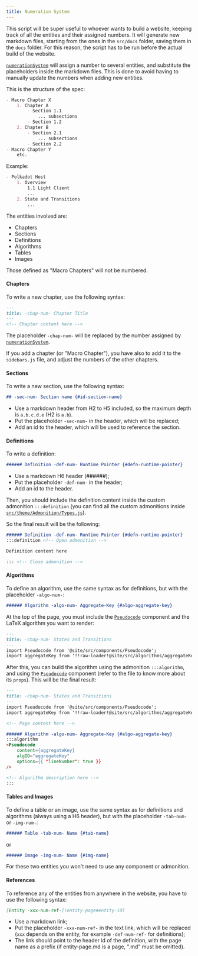 ```yaml
---
title: Numeration System
---
```

This script will be super useful to whoever wants to build a website, keeping track of all the entities and their assigned numbers.
It will generate new markdown files, starting from the ones in the `src/docs` folder, saving them in the `docs` folder.
For this reason, the script has to be run before the actual build of the website.

[`numerationSystem`](https://github.com/w3f/polkadot-spec/blob/main/preBuild/numerationSystem/index.ts) will assign a number to several entities, and substitute the placeholders inside the markdown files. This is done to avoid having to manually update the numbers when adding new entities.

This is the structure of the spec:
```md
- Macro Chapter X
    1. Chapter A
        - Section 1.1
            ... subsections
        - Section 1.2
    2. Chapter B
        - Section 2.1
            ... subsections
        - Section 2.2
- Macro Chapter Y
    etc.
```
Example:
```md
- Polkadot Host
    1. Overview
        1.1 Light Client
        ...
    2. State and Transitions
        ...
```

The entities involved are:
- Chapters
- Sections
- Definitions
- Algorithms
- Tables
- Images

Those defined as "Macro Chapters" will not be numbered.

#### Chapters
To write a new chapter, use the following syntax:
```md
---
title: -chap-num- Chapter Title
---
<!-- Chapter content here -->
```
The placeholder `-chap-num-` will be replaced by the number assigned by [`numerationSystem`](https://github.com/w3f/polkadot-spec/blob/main/preBuild/numerationSystem/index.ts).

If you add a chapter (or "Macro Chapter"), you have also to add it to the `sidebars.js` file, and adjust the numbers of the other chapters.

#### Sections
To write a new section, use the following syntax:
```md
## -sec-num- Section name {#id-section-name}
```
- Use a markdown header from H2 to H5 included, so the maximum depth is `a.b.c.d.e` (H2 is `a.b`).
- Put the placeholder `-sec-num-` in the header, which will be replaced;
- Add an id to the header, which will be used to reference the section.

#### Definitions

To write a definition:
```md
###### Definition -def-num- Runtime Pointer {#defn-runtime-pointer}
```
- Use a markdown H6 header (######);
- Put the placeholder `-def-num-` in the header;
- Add an id to the header.

Then, you should include the definition content inside the custom admonition `:::definition` (you can find all the custom admonitions inside [`src/theme/Admonition/Types.js`](https://github.com/w3f/polkadot-spec/blob/main/src/theme/Admonition/Types.js)).

So the final result will be the following:
```md
###### Definition -def-num- Runtime Pointer {#defn-runtime-pointer}
:::definition <!-- Open admonition -->

Definition content here

::: <!-- Close admonition -->
```

#### Algorithms

To define an algorithm, use the same syntax as for definitions, but with the placeholder `-algo-num-`:
```md
###### Algorithm -algo-num- Aggregate-Key {#algo-aggregate-key}
```
At the top of the page, you must include the [`Pseudocode`](https://github.com/w3f/polkadot-spec/blob/main/src/components/Pseudocode.jsx) component and the LaTeX algorithm you want to render:
```md
---
title: -chap-num- States and Transitions
---
import Pseudocode from '@site/src/components/Pseudocode';
import aggregateKey from '!!raw-loader!@site/src/algorithms/aggregateKey.tex';
```
After this, you can build the algorithm using the admonition `:::algorithm`, and using the [`Pseudocode`](https://github.com/w3f/polkadot-spec/blob/main/src/components/Pseudocode.jsx) component (refer to the file to know more about its `props`). This will be the final result:
```md
---
title: -chap-num- States and Transitions
---
import Pseudocode from '@site/src/components/Pseudocode';
import aggregateKey from '!!raw-loader!@site/src/algorithms/aggregateKey.tex';

<!-- Page content here -->

###### Algorithm -algo-num- Aggregate-Key {#algo-aggregate-key}
:::algorithm
<Pseudocode
    content={aggregateKey}
    algID="aggregateKey"
    options={{ "lineNumber": true }}
/>

<!-- Algorithm description here -->
:::
```

#### Tables and Images

To define a table or an image, use the same syntax as for definitions and algorithms (always using a H6 header), but with the placeholder `-tab-num-` or `-img-num-`:
```md
###### Table -tab-num- Name {#tab-name}
```
or
```md
###### Image -img-num- Name {#img-name}
```
For these two entities you won't need to use any component or admonition.

#### References

To reference any of the entities from anywhere in the website, you have to use the following syntax:
```md
[Entity -xxx-num-ref-](entity-page#entity-id)
```
- Use a markdown link;
- Put the placeholder `-xxx-num-ref-` in the text link, which will be replaced (`xxx` depends on the entity, for example `-def-num-ref-` for definitions);
- The link should point to the header id of the definition, with the page name as a prefix (if entity-page.md is a page, ".md" must be omitted).

